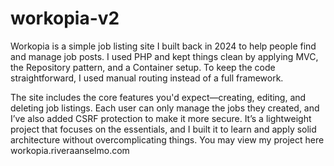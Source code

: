 # workopia-v2
Workopia is a simple job listing site I built back in 2024 to help people find and manage job posts. I used PHP and kept things clean by applying MVC, the Repository pattern, and a Container setup. To keep the code straightforward, I used manual routing instead of a full framework.

The site includes the core features you'd expect—creating, editing, and deleting job listings. Each user can only manage the jobs they created, and I’ve also added CSRF protection to make it more secure. It’s a lightweight project that focuses on the essentials, and I built it to learn and apply solid architecture without overcomplicating things. You may view my project here workopia.riveraanselmo.com
